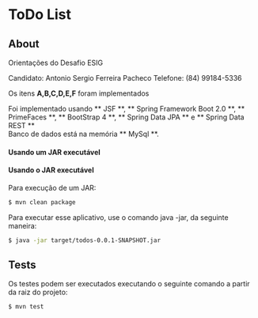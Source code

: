 #  ToDo List 

## About 

Orientações do Desafio ESIG 

Candidato: Antonio Sergio Ferreira Pacheco 
Telefone: (84) 99184-5336 

Os itens **A,B,C,D,E,F** foram implementados

Foi implementado usando ** JSF **, ** Spring Framework Boot 2.0 **, ** PrimeFaces **, ** BootStrap 4 **, ** Spring Data JPA ** e ** Spring Data REST **  
Banco de dados está na memória ** MySql **.


#### Usando um JAR executável 

#### Usando o JAR executável

Para execução de um JAR:

```bash
$ mvn clean package
``` 

Para executar esse aplicativo, use o comando java -jar, da seguinte maneira:

```bash
$ java -jar target/todos-0.0.1-SNAPSHOT.jar
```


## Tests

Os testes podem ser executados executando o seguinte comando a partir da raiz do projeto:

```bash
$ mvn test

